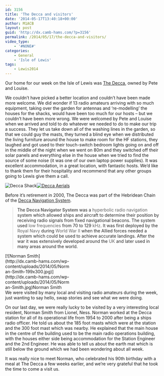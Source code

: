 ```yaml
---
id: 3156
title: 'The Decca and visitors'
date: '2014-05-17T13:40:18+00:00'
author: M1ACB
layout: post
guid: 'http://dx.camb-hams.com/?p=3156'
permalink: /2014/05/17/the-decca-and-visitors/
video_type:
    - '#NONE#'
categories:
    - General
    - 'Isle of Lewis'
tags:
    - Lewis2014
---
```


Our home for our week on the Isle of Lewis was [The Decca](http://www.thedecca.co.uk "The Decca"), owned by Pete and Louise.

We couldn’t have picked a better location and couldn’t have been made more welcome. We did wonder if 13 radio amateurs arriving with so much equipment, taking over the garden for antennas and ‘re-modelling’ the houses for the shacks, would have been too much for our hosts – but we couldn’t have been more wrong. We were welcomed by Pete and Louise when we arrived and told to do whatever we needed to do to make our trip a success. They let us take down all of the washing lines in the garden, so that we could guy the masts, they turned a blind eye when we distributed the living furniture around the house to make room for the HF stations, they laughed and got used to their touch-switch bedroom lights going on and off in the middle of the night when we went on 80m and they switched off their solar panels and everything else in the house when we tried to find the source of some noise (it was one of our own laptop power supplies). It was excellent accommodation, in a great location, with fantastic hosts. We’d like to thank them for their hospitality and recommend that any other groups going to Lewis give them a call.

![Decca Shack](http://dx.camb-hams.com/wp-content/uploads/2014/05/Decca-Shack-300x200.jpg)[![Decca Aerials](http://dx.camb-hams.com/wp-content/uploads/2014/05/Decca-Aerials-300x200.jpg "The aerials")](http://dx.camb-hams.com/wp-content/uploads/2014/05/Decca-Aerials.jpg)

Before it’s retirement in 2000, The Decca was part of the Hebridean Chain of the [Decca Navigation System](http://en.wikipedia.org/wiki/Decca_Navigator_System "Decca Navigation System").

> <span style="color: #252525;">The </span>**Decca Navigator System**<span style="color: #252525;"> was a </span>hyperbolic<span style="color: #252525;"> </span>radio navigation<span style="color: #252525;"> system which allowed ships and aircraft to determine their position by receiving radio signals from fixed navigational beacons. The system used </span>low frequencies<span style="color: #252525;"> from 70 to 129 </span>kHz<span style="color: #252525;">. It was first deployed by the </span>Royal Navy<span style="color: #252525;"> during </span>World War II<span style="color: #252525;"> when the Allied forces needed a system which could be used to achieve accurate landings. After the war it was extensively developed around the </span>UK<span style="color: #252525;"> and later used in many areas around the world.</span>

<div class="wp-caption alignleft" id="attachment_3158" style="width: 209px">[![Norman Smith](http://dx.camb-hams.com/wp-content/uploads/2014/05/Norman-Smith-199x300.jpg)](http://dx.camb-hams.com/wp-content/uploads/2014/05/Norman-Smith.jpg)Norman Smith

</div>We were visited by many local and visiting radio amateurs during the week, just wanting to say hello, swap stories and see what we were doing.

On our last day, we were really lucky to be visited by a very interesting local resident, Norman Smith from Lionel, Ness. Norman worked at the Decca station for all of its operational life from 1954 to 2000 after being a ships radio officer. He told us about the 185 foot masts which were at the station and the 300 foot mast which was nearby. He explained that the main house in the centre of the building used to be the main radio operations building, with the houses either side being accommodation for the Station Engineer and the 2nd Engineer. He was able to tell us about the earth mat which is still below the ground which we had been wondering about all week.

It was really nice to meet Norman, who celebrated his 90th birthday with a meal at The Decca a few weeks earlier, and we’re very grateful that he took the time to come a visit us.